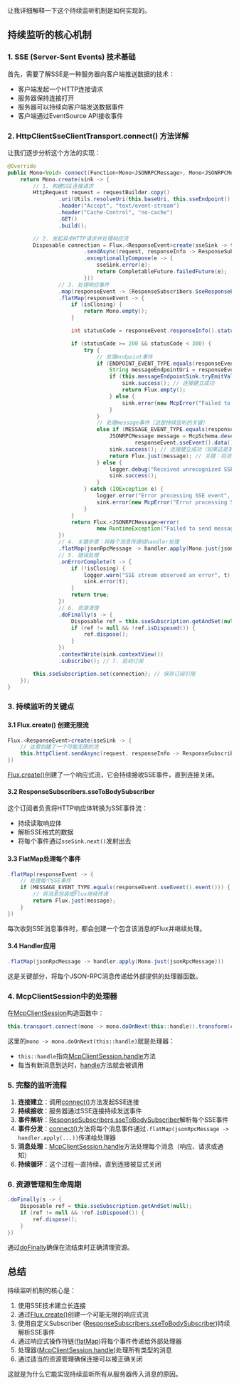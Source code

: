 让我详细解释一下这个持续监听机制是如何实现的。

## 持续监听的核心机制

### 1. SSE (Server-Sent Events) 技术基础

首先，需要了解SSE是一种服务器向客户端推送数据的技术：
- 客户端发起一个HTTP连接请求
- 服务器保持连接打开
- 服务器可以持续向客户端发送数据事件
- 客户端通过EventSource API接收事件

### 2. HttpClientSseClientTransport.connect() 方法详解

让我们逐步分析这个方法的实现：

```java
@Override
public Mono<Void> connect(Function<Mono<JSONRPCMessage>, Mono<JSONRPCMessage>> handler) {
    return Mono.create(sink -> {
        // 1. 构建SSE连接请求
        HttpRequest request = requestBuilder.copy()
                .uri(Utils.resolveUri(this.baseUri, this.sseEndpoint))
                .header("Accept", "text/event-stream")
                .header("Cache-Control", "no-cache")
                .GET()
                .build();

        // 2. 发起异步HTTP请求并处理响应流
        Disposable connection = Flux.<ResponseEvent>create(sseSink -> this.httpClient
                        .sendAsync(request, responseInfo -> ResponseSubscribers.sseToBodySubscriber(responseInfo, sseSink))
                        .exceptionallyCompose(e -> {
                            sseSink.error(e);
                            return CompletableFuture.failedFuture(e);
                        }))
                // 3. 处理响应事件
                .map(responseEvent -> (ResponseSubscribers.SseResponseEvent) responseEvent)
                .flatMap(responseEvent -> {
                    if (isClosing) {
                        return Mono.empty();
                    }

                    int statusCode = responseEvent.responseInfo().statusCode();

                    if (statusCode >= 200 && statusCode < 300) {
                        try {
                            // 处理endpoint事件
                            if (ENDPOINT_EVENT_TYPE.equals(responseEvent.sseEvent().event())) {
                                String messageEndpointUri = responseEvent.sseEvent().data();
                                if (this.messageEndpointSink.tryEmitValue(messageEndpointUri).isSuccess()) {
                                    sink.success(); // 连接建立成功
                                    return Flux.empty();
                                } else {
                                    sink.error(new McpError("Failed to handle SSE endpoint event"));
                                }
                            } 
                            // 处理message事件（这是持续监听的关键）
                            else if (MESSAGE_EVENT_TYPE.equals(responseEvent.sseEvent().event())) {
                                JSONRPCMessage message = McpSchema.deserializeJsonRpcMessage(objectMapper,
                                        responseEvent.sseEvent().data());
                                sink.success(); // 连接建立成功（如果这是第一次）
                                return Flux.just(message); // 关键：将消息传递给下一个处理步骤
                            } else {
                                logger.debug("Received unrecognized SSE event type: {}", responseEvent.sseEvent());
                                sink.success();
                            }
                        } catch (IOException e) {
                            logger.error("Error processing SSE event", e);
                            sink.error(new McpError("Error processing SSE event"));
                        }
                    }
                    return Flux.<JSONRPCMessage>error(
                            new RuntimeException("Failed to send message: " + responseEvent));
                })
                // 4. 关键步骤：将每个消息传递给handler处理
                .flatMap(jsonRpcMessage -> handler.apply(Mono.just(jsonRpcMessage)))
                // 5. 错误处理
                .onErrorComplete(t -> {
                    if (!isClosing) {
                        logger.warn("SSE stream observed an error", t);
                        sink.error(t);
                    }
                    return true;
                })
                // 6. 资源清理
                .doFinally(s -> {
                    Disposable ref = this.sseSubscription.getAndSet(null);
                    if (ref != null && !ref.isDisposed()) {
                        ref.dispose();
                    }
                })
                .contextWrite(sink.contextView())
                .subscribe(); // 7. 启动订阅

        this.sseSubscription.set(connection); // 保存订阅引用
    });
}
```


### 3. 持续监听的关键点

#### 3.1 Flux.create() 创建无限流
```java
Flux.<ResponseEvent>create(sseSink -> {
    // 这里创建了一个可能无限的流
    this.httpClient.sendAsync(request, responseInfo -> ResponseSubscribers.sseToBodySubscriber(responseInfo, sseSink))
})
```

[Flux.create()](file://reactor\core\publisher\Flux.java#L49-L49)创建了一个响应式流，它会持续接收SSE事件，直到连接关闭。

#### 3.2 ResponseSubscribers.sseToBodySubscriber
这个订阅者负责将HTTP响应体转换为SSE事件流：
- 持续读取响应体
- 解析SSE格式的数据
- 将每个事件通过`sseSink.next()`发射出去

#### 3.3 FlatMap处理每个事件
```java
.flatMap(responseEvent -> {
    // 处理每个SSE事件
    if (MESSAGE_EVENT_TYPE.equals(responseEvent.sseEvent().event())) {
        // 将消息包装成Flux继续传递
        return Flux.just(message);
    }
})
```

每次收到SSE消息事件时，都会创建一个包含该消息的Flux并继续处理。

#### 3.4 Handler应用
```java
.flatMap(jsonRpcMessage -> handler.apply(Mono.just(jsonRpcMessage)))
```

这是关键部分，将每个JSON-RPC消息传递给外部提供的处理器函数。

### 4. McpClientSession中的处理器

在[McpClientSession](file://D:\projects\IdeaProjects\hello-mcp\mcp-sdk\mcp\src\main\java\io\modelcontextprotocol\spec\McpClientSession.java#L38-L307)构造函数中：
```java
this.transport.connect(mono -> mono.doOnNext(this::handle)).transform(connectHook).subscribe();
```


这里的`mono -> mono.doOnNext(this::handle)`就是处理器：
- `this::handle`指向[McpClientSession.handle](file://D:\projects\IdeaProjects\hello-mcp\mcp-sdk\mcp\src\main\java\io\modelcontextprotocol\spec\McpClientSession.java#L146-L179)方法
- 每当有新消息到达时，[handle](file://D:\projects\IdeaProjects\hello-mcp\mcp-sdk\mcp\src\main\java\io\modelcontextprotocol\spec\McpClientSession.java#L146-L179)方法就会被调用

### 5. 完整的监听流程

1. **连接建立**：调用[connect()](file://D:\projects\IdeaProjects\hello-mcp\mcp-sdk\mcp\src\main\java\io\modelcontextprotocol\client\transport\HttpClientSseClientTransport.java#L354-L427)方法发起SSE连接
2. **持续接收**：服务器通过SSE连接持续发送事件
3. **事件解析**：[ResponseSubscribers.sseToBodySubscriber](file://D:\projects\IdeaProjects\hello-mcp\mcp-sdk\mcp\src\main\java\io\modelcontextprotocol\client\transport\ResponseSubscribers.java#L50-L53)解析每个SSE事件
4. **事件分发**：[connect()](file://D:\projects\IdeaProjects\hello-mcp\mcp-sdk\mcp\src\main\java\io\modelcontextprotocol\client\transport\HttpClientSseClientTransport.java#L354-L427)方法将每个消息事件通过`.flatMap(jsonRpcMessage -> handler.apply(...))`传递给处理器
5. **消息处理**：[McpClientSession.handle](file://D:\projects\IdeaProjects\hello-mcp\mcp-sdk\mcp\src\main\java\io\modelcontextprotocol\spec\McpClientSession.java#L146-L179)方法处理每个消息（响应、请求或通知）
6. **持续循环**：这个过程一直持续，直到连接被显式关闭

### 6. 资源管理和生命周期

```java
.doFinally(s -> {
    Disposable ref = this.sseSubscription.getAndSet(null);
    if (ref != null && !ref.isDisposed()) {
        ref.dispose();
    }
})
```


通过[doFinally](file://reactor\core\publisher\Mono.java#L152-L152)确保在流结束时正确清理资源。

## 总结

持续监听机制的核心是：
1. 使用SSE技术建立长连接
2. 通过[Flux.create()](file://reactor\core\publisher\Flux.java#L49-L49)创建一个可能无限的响应式流
3. 使用自定义Subscriber ([ResponseSubscribers.sseToBodySubscriber](file://D:\projects\IdeaProjects\hello-mcp\mcp-sdk\mcp\src\main\java\io\modelcontextprotocol\client\transport\ResponseSubscribers.java#L50-L53))持续解析SSE事件
4. 通过响应式操作符链([flatMap](file://reactor\core\publisher\Flux.java#L132-L132))将每个事件传递给外部处理器
5. 处理器([McpClientSession.handle](file://D:\projects\IdeaProjects\hello-mcp\mcp-sdk\mcp\src\main\java\io\modelcontextprotocol\spec\McpClientSession.java#L146-L179))处理所有类型的消息
6. 通过适当的资源管理确保连接可以被正确关闭

这就是为什么它能实现持续监听所有从服务器传入消息的原因。